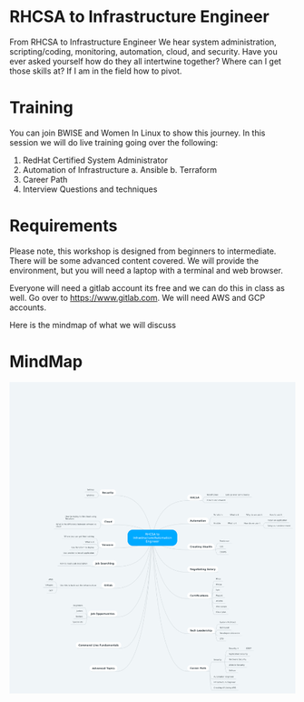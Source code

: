 # RHCSA to Infrastructure Engineer


From RHCSA to Infrastructure Engineer
We hear system administration, scripting/coding, monitoring, automation, cloud, and security. Have you ever asked yourself how do they all intertwine together? Where can I get those skills at? If I am in the field how to pivot.

# Training
You can join BWISE and Women In Linux to show this journey. In this session we will do live training going over the following:
1.	RedHat Certified System Administrator
2.	Automation of Infrastructure
a.	Ansible
b.	Terraform
3.	Career Path
4.	Interview Questions and techniques

# Requirements
Please note, this workshop is designed from beginners to intermediate. There will be some advanced content covered. We will provide the environment, but you will need a laptop with a terminal and web browser.

Everyone will need a gitlab account its free and we can do this in class as well. Go over to https://www.gitlab.com. We will need AWS and GCP accounts.


Here is the mindmap of what we will discuss
# MindMap
![alt text](RHCSA_to_Infrastructure_Automation_Engineer.png)
